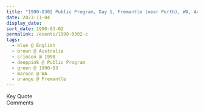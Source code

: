 ```yaml
---
title: "1990-0302 Public Program, Day 1, Fremantle (near Perth), WA, Australia"
date: 2023-11-04
display_date: 
sort_date: 1990-03-02
permalink: /events/1990-0302-c
tags:
  - blue @ English
  - brown @ Australia
  - crimson @ 1990
  - deeppink @ Public Program
  - green @ 1990-03
  - maroon @ WA
  - orange @ Fremantle
---
```


<wave-list>
  <list-title color="green" width="75">Key Quote</list-title>
  <list-item color="BlanchedAlmond"  width="200"></list-item>
  <list-item color="Lavender"></list-item>
  <list-item color="BlanchedAlmond"></list-item>
</wave-list>

<br>

<wave-list>
  <list-title color="green" width="75">Comments</list-title>
  <list-item color="BlanchedAlmond"  width="200"></list-item>
  <list-item color="Lavender"></list-item>
  <list-item color="BlanchedAlmond"></list-item>
</wave-list>